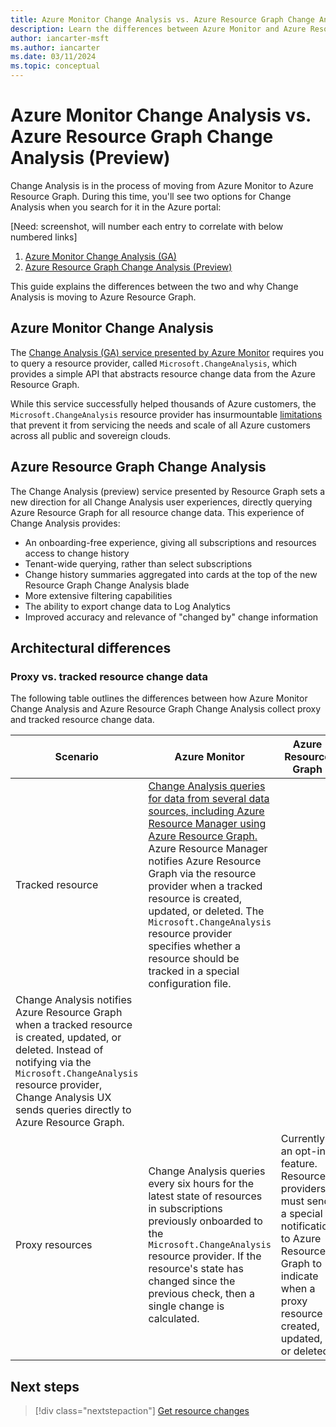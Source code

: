 ```yaml
---
title: Azure Monitor Change Analysis vs. Azure Resource Graph Change Analysis (Preview)
description: Learn the differences between Azure Monitor and Azure Resource Graph Change Analysis.
author: iancarter-msft
ms.author: iancarter
ms.date: 03/11/2024
ms.topic: conceptual
---
```


# Azure Monitor Change Analysis vs. Azure Resource Graph Change Analysis (Preview)

Change Analysis is in the process of moving from Azure Monitor to Azure Resource Graph. During this time, you'll see two options for Change Analysis when you search for it in the Azure portal:

[Need: screenshot, will number each entry to correlate with below numbered links]

1. [Azure Monitor Change Analysis (GA)](#azure-monitor-change-analysis)
1. [Azure Resource Graph Change Analysis (Preview)](#azure-resource-graph-change-analysis)

This guide explains the differences between the two and why Change Analysis is moving to Azure Resource Graph.

## Azure Monitor Change Analysis

The [Change Analysis (GA) service presented by Azure Monitor](../../../azure-monitor/change/change-analysis.md) requires you to query a resource provider, called `Microsoft.ChangeAnalysis`, which provides a simple API that abstracts resource change data from the Azure Resource Graph. 
    
While this service successfully helped thousands of Azure customers, the `Microsoft.ChangeAnalysis` resource provider has insurmountable [limitations](../../../azure-monitor/change/change-analysis.md#limitations) that prevent it from servicing the needs and scale of all Azure customers across all public and sovereign clouds.

## Azure Resource Graph Change Analysis 

The Change Analysis (preview) service presented by Resource Graph sets a new direction for all Change Analysis user experiences, directly querying Azure Resource Graph for all resource change data. This experience of Change Analysis provides:
    
- An onboarding-free experience, giving all subscriptions and resources access to change history
- Tenant-wide querying, rather than select subscriptions
- Change history summaries aggregated into cards at the top of the new Resource Graph Change Analysis blade
- More extensive filtering capabilities
- The ability to export change data to Log Analytics
- Improved accuracy and relevance of "changed by" change information 

## Architectural differences

### Proxy vs. tracked resource change data

The following table outlines the differences between how Azure Monitor Change Analysis and Azure Resource Graph Change Analysis collect proxy and tracked resource change data.

| Scenario | Azure Monitor | Azure Resource Graph |
| -------- | ------------- | -------------------- |
| Tracked resource | [Change Analysis queries for data from several data sources, including Azure Resource Manager using Azure Resource Graph.](../../../azure-monitor/change/change-analysis.md#azure-resource-manager-resource-properties-changes) Azure Resource Manager notifies Azure Resource Graph via the resource provider when a tracked resource is created, updated, or deleted. The `Microsoft.ChangeAnalysis` resource provider specifies whether a resource should be tracked in a special configuration file. 
| Change Analysis notifies Azure Resource Graph when a tracked resource is created, updated, or deleted. Instead of notifying via the `Microsoft.ChangeAnalysis` resource provider, Change Analysis UX sends queries directly to Azure Resource Graph. |
| Proxy resources | Change Analysis queries every six hours for the latest state of resources in subscriptions previously onboarded to the `Microsoft.ChangeAnalysis` resource provider. If the resource's state has changed since the previous check, then a single change is calculated. | Currently an opt-in feature. Resource providers must send a special notification to Azure Resource Graph to indicate when a proxy resource is created, updated, or deleted. |


## Next steps

> [!div class="nextstepaction"]
> [Get resource changes](../how-to/get-resource-changes.md)